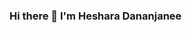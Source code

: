 ### Hi there 👋 I'm Heshara Dananjanee

<!--
**heshara2000/heshara2000** is a ✨ _special_ ✨ repository because its `README.md` (this file) appears on your GitHub profile.

Here are some ideas to get you started:

- 🔭 I’m currently undergraduate
- 🌱 I’m currently learning Machine Learning, React Native
- 👯 I’m looking to collaborate on ...
- 🤔 I’m looking for help with ...
- 💬 Ask me about ...
- 📫 How to reach me: hesharadananjanee@gmail.com
- 😄 Pronouns: ...
- ⚡ Fun fact: ...
-->
